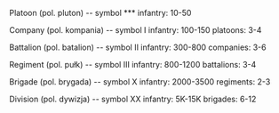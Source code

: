 
Platoon (pol. pluton) -- symbol ***
  infantry: 10-50

Company (pol. kompania) -- symbol I
  infantry: 100-150
  platoons: 3-4

Battalion (pol. batalion) -- symbol II
  infantry: 300-800
  companies: 3-6

Regiment (pol. pułk) -- symbol III
  infantry: 800-1200
  battalions: 3-4

Brigade (pol. brygada) -- symbol X
  infantry: 2000-3500
  regiments: 2-3

Division (pol. dywizja) -- symbol XX
  infantry: 5K-15K
  brigades: 6-12
